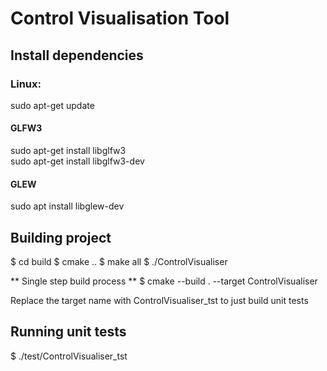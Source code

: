 # **Control Visualisation Tool**  
## Install dependencies  
### Linux:   
sudo apt-get update  
#### GLFW3
sudo apt-get install libglfw3  
sudo apt-get install libglfw3-dev  
#### GLEW
sudo apt install libglew-dev  
## Building project
$ cd build
$ cmake ..
$ make all
$ ./ControlVisualiser

** Single step build process **
$ cmake --build . --target ControlVisualiser

Replace the target name with ControlVisualiser_tst to just build unit tests

## Running unit tests
$ ./test/ControlVisualiser_tst
